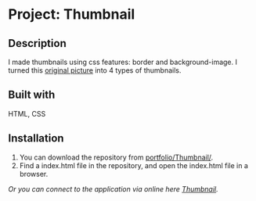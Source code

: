 # Project: Thumbnail

## Description

I made thumbnails using css features: border and background-image. I turned this [original picture](https://leiachung41.github.io/prePF/Thumbnail/image/giraffe.jpg) into 4 types of thumbnails.


## Built with

HTML, CSS

## Installation

1. You can download the repository from
[portfolio/Thumbnail/](https://github.com/leachung/portfolio/tree/master/Thumbnail/).
2. Find a index.html file in the repository, and open the index.html file in a browser.

*Or you can connect to the application via online here [Thumbnail](https://leachung.github.io/portfolio/Thumbnail/index.html).*
